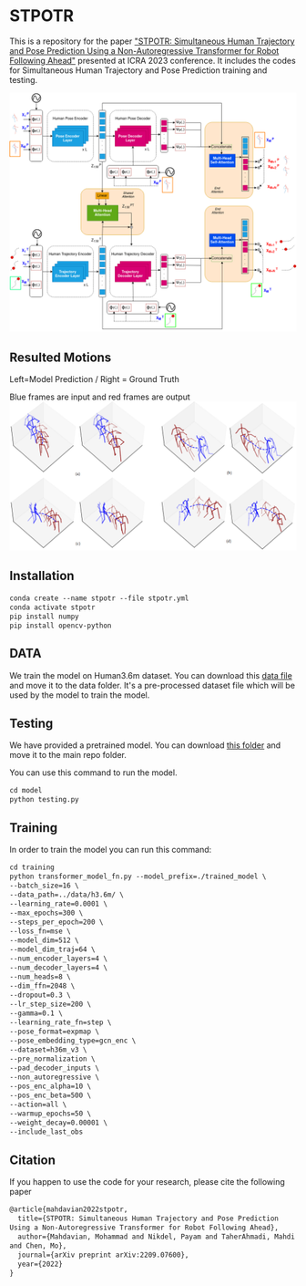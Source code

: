 # STPOTR
This is a repository for the paper ["STPOTR: Simultaneous Human Trajectory and Pose Prediction Using a Non-Autoregressive Transformer for Robot Following Ahead"](https://arxiv.org/pdf/2209.07600.pdf) presented at ICRA 2023 conference. It includes the codes for Simultaneous Human Trajectory and Pose Prediction training and testing.

![alt text](images/my_model.png)

## Resulted Motions
Left=Model Prediction / Right = Ground Truth

Blue frames are input and red frames are output
![alt text](images/motion.png)

## Installation
```
conda create --name stpotr --file stpotr.yml
conda activate stpotr
pip install numpy
pip install opencv-python
```
## DATA
We train the model on Human3.6m dataset. You can download this [data file](https://drive.google.com/file/d/1pNQKtnd1rIl7qPjqIZIJXWDVgisEvabN/view?usp=sharing) and move it to the data folder. It's a pre-processed dataset file which will be used by the model to train the model.

## Testing

We have provided a pretrained model. You can download [this folder](https://drive.google.com/file/d/15eCdRhV1ICyCdAvIAV4DNL9jkdyJUkZ1/view?usp=sharing) and move it to the main repo folder.

You can use this command to run the model.
```
cd model
python testing.py
```
## Training

In order to train the model you can run this command:
```
cd training
python transformer_model_fn.py --model_prefix=./trained_model \
--batch_size=16 \
--data_path=../data/h3.6m/ \
--learning_rate=0.0001 \
--max_epochs=300 \
--steps_per_epoch=200 \
--loss_fn=mse \
--model_dim=512 \
--model_dim_traj=64 \
--num_encoder_layers=4 \
--num_decoder_layers=4 \
--num_heads=8 \
--dim_ffn=2048 \
--dropout=0.3 \
--lr_step_size=200 \
--gamma=0.1 \
--learning_rate_fn=step \
--pose_format=expmap \
--pose_embedding_type=gcn_enc \
--dataset=h36m_v3 \
--pre_normalization \
--pad_decoder_inputs \
--non_autoregressive \
--pos_enc_alpha=10 \
--pos_enc_beta=500 \
--action=all \
--warmup_epochs=50 \
--weight_decay=0.00001 \
--include_last_obs
```

## Citation
If you happen to use the code for your research, please cite the following paper

```
@article{mahdavian2022stpotr,
  title={STPOTR: Simultaneous Human Trajectory and Pose Prediction Using a Non-Autoregressive Transformer for Robot Following Ahead},
  author={Mahdavian, Mohammad and Nikdel, Payam and TaherAhmadi, Mahdi and Chen, Mo},
  journal={arXiv preprint arXiv:2209.07600},
  year={2022}
}

```
